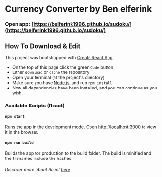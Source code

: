 # Currency Converter by Ben elferink

### Open app: [https://belferink1996.github.io/sudoku/](https://belferink1996.github.io/sudoku/)

<!-- Mobile preview:
<br />
<img src="./docs/screenshot-mobile.png" alt="mobile screenshot" width="300" />

Desktop preview:
<br />
<img src="./docs/screenshot-desktop.png" alt="desktop screenshot" width="500" /> -->

## How To Download & Edit

This project was bootstrapped with [Create React App](https://github.com/facebook/create-react-app).

- On the top of this page click the green `Code` button
- Either `download` or `clone` the repository
- Open your terminal (at the project's directory)
- Make sure you have [Node.js](https://nodejs.org/en/), and run `npm install`
- Now all dependencies have been installed, and you can continue as you wish.

### Available Scripts (React)

#### `npm start`

Runs the app in the development mode.
Open [http://localhost:3000](http://localhost:3000) to view it in the browser.

#### `npm run build`

Builds the app for production to the build folder.
The build is minified and the filenames include the hashes.

###### Discover more about React [here](https://github.com/facebook/create-react-app)

